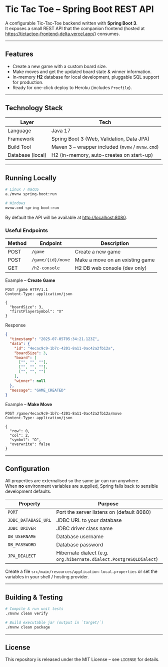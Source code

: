 # Tic Tac Toe – Spring Boot REST API

A configurable Tic-Tac-Toe backend written with **Spring Boot 3**.  
It exposes a small REST API that the companion frontend (hosted at <https://tictactoe-frontend-delta.vercel.app/>) consumes.

---

## Features

* Create a new game with a custom board size.
* Make moves and get the updated board state & winner information.
* In-memory **H2** database for local development, pluggable SQL support for production.
* Ready for one-click deploy to Heroku (includes `Procfile`).

---

## Technology Stack

| Layer            | Tech                                                  |
|------------------|-------------------------------------------------------|
| Language         | Java 17                                              |
| Framework        | Spring Boot 3 (Web, Validation, Data JPA)            |
| Build Tool       | Maven 3 – wrapper included (`mvnw` / `mvnw.cmd`)      |
| Database (local) | H2 (in-memory, auto-creates on start-up)             |

---

## Running Locally

```bash
# Linux / macOS
a./mvnw spring-boot:run

# Windows
mvnw.cmd spring-boot:run
```

By default the API will be available at <http://localhost:8080>.

### Useful Endpoints

| Method | Endpoint              | Description                     |
|--------|-----------------------|---------------------------------|
| POST   | `/game`               | Create a new game               |
| POST   | `/game/{id}/move`     | Make a move on an existing game |
| GET    | `/h2-console`         | H2 DB web console (dev only)    |

Example – **Create Game**
```http
POST /game HTTP/1.1
Content-Type: application/json

{
  "boardSize": 3,
  "firstPlayerSymbol": "X"
}
```

Response
```json
{
  "timestamp": "2025-07-05T05:34:21.123Z",
  "data": {
    "id": "4ecac9c9-1b7c-4201-8a11-0ac42a2fb12a",
    "boardSize": 3,
    "board": [
      ["", "", ""],
      ["", "", ""],
      ["", "", ""]
    ],
    "winner": null
  },
  "message": "GAME_CREATED"
}
```

Example – **Make Move**
```http
POST /game/4ecac9c9-1b7c-4201-8a11-0ac42a2fb12a/move
Content-Type: application/json

{
  "row": 0,
  "col": 2,
  "symbol": "O",
  "overwrite": false
}
```

---

## Configuration

All properties are externalised so the same jar can run anywhere.  
When **no** environment variables are supplied, Spring falls back to sensible development defaults.

| Property                 | Purpose                                   |
|--------------------------|-------------------------------------------|
| `PORT`                   | Port the server listens on (default 8080) |
| `JDBC_DATABASE_URL`      | JDBC URL to your database                 |
| `JDBC_DRIVER`            | JDBC driver class name                    |
| `DB_USERNAME`            | Database username                         |
| `DB_PASSWORD`            | Database password                         |
| `JPA_DIALECT`            | Hibernate dialect (e.g. `org.hibernate.dialect.PostgreSQLDialect`) |

Create a file `src/main/resources/application-local.properties` or set the variables in your shell / hosting provider.

---

## Building & Testing

```bash
# Compile & run unit tests
./mvnw clean verify

# Build executable jar (output in `target/`)
./mvnw clean package
```

---

## License

This repository is released under the MIT License – see `LICENSE` for details.
